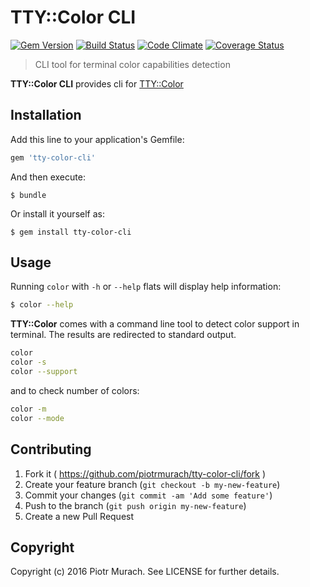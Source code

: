 # TTY::Color CLI

[![Gem Version](https://badge.fury.io/rb/tty-color-cli.svg)][gem]
[![Build Status](https://secure.travis-ci.org/piotrmurach/tty-color-cli.svg?branch=master)][travis]
[![Code Climate](https://codeclimate.com/github/piotrmurach/tty-color-cli/badges/gpa.svg)][codeclimate]
[![Coverage Status](https://coveralls.io/repos/github/piotrmurach/tty-color-cli/badge.svg)][coverage]

[gem]: http://badge.fury.io/rb/tty-color-cli
[travis]: http://travis-ci.org/piotrmurach/tty-color-cli
[codeclimate]: https://codeclimate.com/github/piotrmurach/tty-color-cli
[coverage]: https://coveralls.io/github/piotrmurach/tty-color-cli

> CLI tool for terminal color capabilities detection

**TTY::Color CLI** provides cli for [TTY::Color](https://github.com/piotrmurach/tty-color)

## Installation

Add this line to your application's Gemfile:

```ruby
gem 'tty-color-cli'
```

And then execute:

    $ bundle

Or install it yourself as:

    $ gem install tty-color-cli

## Usage

Running `color` with `-h` or `--help` flats will display help information:

```bash
$ color --help
```

**TTY::Color** comes with a command line tool to detect color support in terminal. The results are redirected to standard output.

```bash
color
color -s
color --support
```

and to check number of colors:

```bash
color -m
color --mode
```

## Contributing

1. Fork it ( https://github.com/piotrmurach/tty-color-cli/fork )
2. Create your feature branch (`git checkout -b my-new-feature`)
3. Commit your changes (`git commit -am 'Add some feature'`)
4. Push to the branch (`git push origin my-new-feature`)
5. Create a new Pull Request

## Copyright

Copyright (c) 2016 Piotr Murach. See LICENSE for further details.
